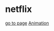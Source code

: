 # netflix
[go to page](https://yaserdemet.github.io/netflix/)
[Animation](https://user-images.githubusercontent.com/99739515/165865901-efa3b5ae-c308-4efd-938a-f52542b5a300.gif)

